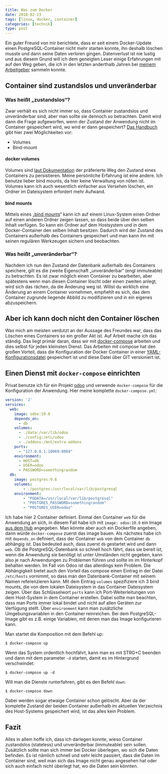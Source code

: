 ```yaml
---
title: Was zum Docker
date: 2018-02-23
tags: [linux, docker, container]
categories: [technik]
type: post
---
```


Ein guter Freund von mir berichtete, dass er seit einem Docker-Update einen PostgreSQL-Container nicht mehr starten konnte, ihn deshalb löschen musste und dann seine Daten verloren gingen. Datenverlust ist nie lustig und aus diesem Grund will ich dem geneigten Leser einige Erfahrungen mit auf den Weg geben, die ich in den letzten anderthalb Jahren bei [meinem Arbeitgeber](http://www.flyacts.com) sammeln konnte.

## Container sind zustandslos und unveränderbar

### Was heißt „zustandslos“?

Zwar verhält es sich nicht immer so, dass Container zustandslos und unveränderbar sind, aber man sollte sie dennoch so betrachten. Damit wird dann die Frage aufgeworfen, wenn der Zustand der Anwendung nicht im Container gespeichert wird, wo wird er dann gespeichert? [Das Handbuch](https://docs.docker.com/storage/) gibt hier zwei Möglichkeiten vor:

* Volumes
* Bind-mount

#### docker volumes

Volumes sind [laut Dokumentation](https://docs.docker.com/storage/volumes/) der präferierte Weg den Zustand eines Containers zu persistieren. Meine persönliche Erfahrung ist eine andere. Ich benutze lieber bind mounts, da hier keine Verwaltung von nöten ist. Volumes kann ich auch wesentlich einfacher aus Versehen löschen, ein Ordner im Dateisystem erfordert mehr Aufwand.

#### bind mounts

Mittels eines „[bind mounts](https://unix.stackexchange.com/questions/198590/what-is-a-bind-mount/198591#198591)“ kann ich auf einem Linux-System einen Ordner auf einen anderen Ordner zeigen lassen, so dass beide über den selben Inhalt verfügen. So kann ein Ordner auf dem Hostsystem und in dem Docker-Container den selben Inhalt besitzen. Dadurch wird der Zustand des Containers außerhalb des Containers gespeichert und man kann ihn mit seinen regulären Werkzeugen sichern und beobachten.

### Was heißt „unveränderbar“?

Nachdem ich nun den Zustand der Datenbank außerhalb des Containers speichere, gilt es die zweite Eigenschaft „unveränderbar“ (engl immuteable) zu betrachten. Es ist zwar möglich einen Container zu bearbeiten, aber spätestens wenn man diesen Container löscht oder einen zweiten anlegt, wird sich das rächen, da die Änderung weg ist. Willst du wirklich eine Änderung an einem Container vornehmen, empfiehlt es sich, das dem Container zugrunde liegende Abbild zu modifizieren und in ein eigenes abzuspeichern.

## Aber ich kann doch nicht den Container löschen

Was mich am meisten verdutzt an der Aussage des Freundes war, dass das Löschen eines Containers so ein großer Akt ist. Auf Arbeit mache ich das ständig. Das liegt primär daran, dass wir mit [docker-compose](https://docs.docker.com/compose/) arbeiten und dies selbst für jeden kleinsten Dienst. Das Arbeiten mit compose hat den großen Vorteil, dass die Konfiguration der Docker Container in einer [YAML-Konfigurationsdatei](https://de.wikipedia.org/wiki/YAML) gespeichert ist und diese Datei über GIT versioniert ist.

## Einen Dienst mit `docker-compose` einrichten

Privat benutze ich für ein Projekt [odoo](https://www.odoo.com/) und verwende `docker-compose` für die Konfiguration der Anwendung. Hier meine komplette `docker-compose.yml`:

```yaml
version: '2'
services:
  web:
    image: odoo:10.0
    depends_on:
      - db
    volumes:
      - ./data:/var/lib/odoo
      - ./config:/etc/odoo
      - ./addons:/mnt/extra-addons
    ports:
      - "127.0.0.1:18069:8069"
    environment:
      - HOST=db
      - USER=odoo
      - PASSWORD=somethingrandom
  db:
    image: postgres:9.6
    volumes:
        - ./postgres:/usr/local/var/lib/postgresql
    environment:
        - "PGDATA=/usr/local/var/lib/postgresql"
        - "POSTGRES_PASSWORD=somethingrandom"
        - "POSTGRES_USER=odoo"
```

Ich habe hier 2 Container definiert. Einmal den Container `web` für die Anwendung an sich, in diesem Fall habe ich mit `image: odoo:10.0` ein Image [aus dem Hub](https://hub.docker.com) angegeben. Man könnte aber auch ein Dockerfile angeben, dann würde `docker-compose` zuerst das image bauen. Als nächstes habe ich mit `depends_on` definiert, dass der Container `web` von dem Container `db` abhängig ist. Das bedeuted auch, dass zuerst `db` gestartet wird und dann `web`. Ob die PostgreSQL-Datenbank so schnell hoch fährt, dass sie bereit ist, wenn die Anwendung sie benötigt ist unter Umständen nicht gegeben, kann also je nach Anwendungen zu Problemen führen und sollte im im Hinterkopf behalten werden. Im Fall von Odoo ist das allerdings kein Problem. Die Abhängigkeit bietet auch den Vorteil das compose einen Eintrag in der Datei `/etc/hosts` vornimmt, so dass man den Datenbank-Container mit seinem Namen referenzieren kann. Mit dem Eintrag `volumes` spezifiziere ich 3 bind mounts, die von dem lokalen Dateisystem in das Container Dateisystem zeigen. Über das Schlüsselwort `ports` kann ich Port-Weiterleitungen von dem Host-System in dem Container erstellen. Dabei sollte man beachten, dass man Ports immer lokal bindet und nicht auf allen Geräten zur Verfügung stellt. Über `environment` kann man zusätzliche Umgebungsvariablen in den Container reinreichen. Bei dem PostgreSQL-Image gibt es z.B. einige Variablen, mit denen man das Image konfigurieren kann.

Man startet die Komposition mit dem Befehl up:

```shell
$ docker-compose up
```

Wenn das System ordentlich hochfährt, kann man es mit STRG+C beenden und dann mit dem parameter `-d` starten, damit es im Hintergrund verschwindet:

```shell
$ docker-compose up -d
```

Will man die Dienste runterfahren, gibt es den Befehl `down`:

```shell
$ docker-compose down
```

Dabei werden sogar etwaige Container schon gelöscht. Aber da der komplette Zustand der beiden Container außerhalb im aktuellen Verzeichnis des Host-Systems gespeichert wird, ist das alles kein Problem.

## Fazit

Alles in allem hoffe ich, dass ich darlegen konnte, wieso Container zustandslos (stateless) und unveränderbar (immuteable) sein sollen. Zusätzlich sollte man sich immer bei Docker überlegen, wo sich die Daten befinden. Es ist nämlich schnell und sehr leicht passiert, dass die Daten im Container sind, weil man sich das Image nicht genau angesehen hat oder sich auch einfach nicht überlegt hat, wo die Daten sein könnten.

